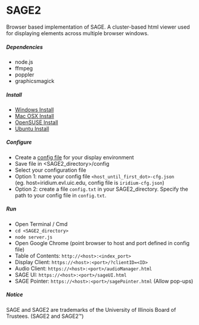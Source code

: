 SAGE2
=======

Browser based implementation of SAGE. A cluster-based html viewer used for displaying elements across multiple browser windows.

##### Dependencies #####
* node.js
* ffmpeg
* poppler
* graphicsmagick

##### Install #####
* [Windows Install](https://github.com/uic-evl/SAGE2/wiki/Install-(Windows))
* [Mac OSX Install](https://github.com/uic-evl/SAGE2/wiki/Install-(Mac-OSX))
* [OpenSUSE Install](https://github.com/uic-evl/SAGE2/wiki/Install-(openSUSE))
* [Ubuntu Install](https://github.com/uic-evl/SAGE2/wiki/Install-(Ubuntu))

##### Configure #####
* Create a [config file](https://github.com/uic-evl/SAGE2/wiki/Configuration) for your display environment
* Save file in &lt;SAGE2_directory&gt;/config
* Select your configuration file
 * Option 1: name your config file ```<host_until_first_dot>-cfg.json``` <br />(eg. host=iridium.evl.uic.edu, config file is ```iridium-cfg.json```)
 * Option 2: create a file ```config.txt``` in your SAGE2_directory. Specify the path to your config file in ```config.txt```.

##### Run #####
* Open Terminal / Cmd
 * ```cd <SAGE2_directory>```
 * ```node server.js```
* Open Google Chrome (point browser to host and port defined in config file)
 * Table of Contents: ```http://<host>:<index_port>```
 * Display Client: ```https://<host>:<port>/?clientID=<ID>```
 * Audio Client: ```https://<host>:<port>/audioManager.html```
 * SAGE UI: ```https://<host>:<port>/sageUI.html```
 * SAGE Pointer: ```https://<host>:<port>/sagePointer.html``` (Allow pop-ups)

##### Notice #####
SAGE and SAGE2 are trademarks of the University of Illinois Board of Trustees. (SAGE2 and SAGE2™)
